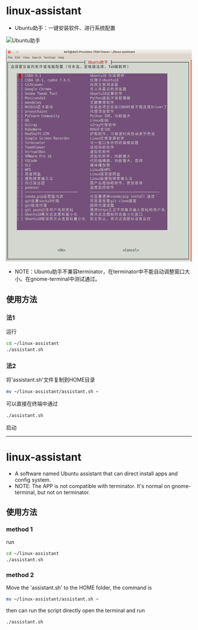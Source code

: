 # linux-assistant

* Ubuntu助手：一键安装软件、进行系统配置

![Ubuntu助手](https://gitee.com/borninfreedom/linux-assistant/blob/master/images/linux-assistant.png)

![](https://github.com/borninfreedom/linux-assistant/blob/master/images/linux-assistant.png)

* NOTE：Ubuntu助手不兼容terminator，在terminator中不能自动调整窗口大小。在gnome-terminal中测试通过。
## 使用方法
### 法1
运行
```bash
cd ~/linux-assistant
./assistant.sh
```

### 法2
将'assistant.sh'文件复制到HOME目录
```bash
mv ~/linux-assistant/assistant.sh ~
```
可以直接在终端中通过
```bash
./assistant.sh
```
启动


---
# linux-assistant

* A software named Ubuntu assistant that can direct install apps and config system.
* NOTE: The APP is not compatible with terminator. It's normal on gnome-terminal, but not on terminator.
## 使用方法
### method 1
run
```bash
cd ~/linux-assistant
./assistant.sh
```

### method 2
Move the 'assistant.sh' to the HOME folder, the command is 
```bash
mv ~/linux-assistant/assistant.sh ~
```
then can run the script directly open the terminal and run
```bash
./assistant.sh
```

